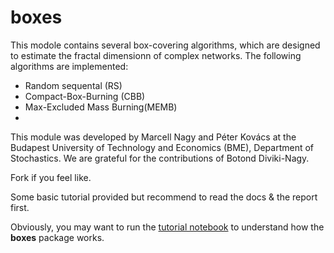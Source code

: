 # boxes
This modole contains several box-covering algorithms, which are designed to estimate the fractal dimensionn of complex networks. 
The following algorithms are implemented:
* Random sequental (RS)
* Compact-Box-Burning (CBB)
* Max-Excluded Mass Burning(MEMB) 
* 


This module was developed by Marcell Nagy and Péter Kovács at the Budapest University of Technology and Economics (BME), Department of Stochastics. We are grateful for the contributions of Botond Diviki-Nagy.



Fork if you feel like.

Some basic tutorial provided but recommend to read the docs & the report first.

Obviously, you may want to run the [tutorial notebook](./tutorial/boxing_tutorial.ipynb) to understand how the __boxes__ package works.
